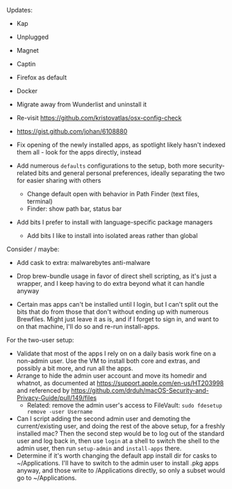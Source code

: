 Updates:

- Kap
- Unplugged
- Magnet
- Captin
- Firefox as default
- Docker
- Migrate away from Wunderlist and uninstall it

- Re-visit https://github.com/kristovatlas/osx-config-check
- https://gist.github.com/johan/6108880
- Fix opening of the newly installed apps, as spotlight likely hasn't indexed
  them all - look for the apps directly, instead
- Add numerous `defaults` configurations to the setup, both more
  security-related bits and general personal preferences, ideally separating
  the two for easier sharing with others
  - Change default open with behavior in Path Finder (text files, terminal)
  - Finder: show path bar, status bar

- Add bits I prefer to install with language-specific package managers
  - Add bits I like to install into isolated areas rather than global

Consider / maybe:

- Add cask to extra: malwarebytes anti-malware
- Drop brew-bundle usage in favor of direct shell scripting, as it's just
  a wrapper, and I keep having to do extra beyond what it can handle anyway

- Certain mas apps can't be installed until I login, but I can't split out the
  bits that do from those that don't without ending up with numerous
  Brewfiles. Might just leave it as is, and if I forget to sign in, and want
  to on that machine, I'll do so and re-run install-apps.

For the two-user setup:

- Validate that most of the apps I rely on on a daily basis work fine on
  a non-admin user. Use the VM to install both core and extras, and possibly
  a bit more, and run all the apps.
- Arrange to hide the admin user account and move its homedir and whatnot, as
  documented at https://support.apple.com/en-us/HT203998 and referenced by
  https://github.com/drduh/macOS-Security-and-Privacy-Guide/pull/149/files
  - Related: remove the admin user's access to FileVault: `sudo fdesetup remove -user Username`
- Can I script adding the second admin user and demoting the current/existing
  user, and doing the rest of the above setup, for a freshly installed mac?
  Then the second step would be to log out of the standard user and log back
  in, then use `login` at a shell to switch the shell to the admin user, then
  run `setup-admin` and `install-apps` there.
- Determine if it's worth changing the default app install dir for casks to
  ~/Applications. I'll have to switch to the admin user to install .pkg apps
  anyway, and those write to /Applications directly, so only a subset would go
  to ~/Applications.
